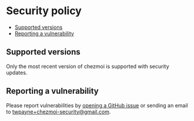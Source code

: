 # Security policy

<!--- toc --->
* [Supported versions](#supported-versions)
* [Reporting a vulnerability](#reporting-a-vulnerability)

## Supported versions

Only the most recent version of chezmoi is supported with security updates.

## Reporting a vulnerability

Please report vulnerabilities by [opening a GitHub
issue](https://github.com/twpayne/chezmoi/issues/new/choose) or sending an email
to twpayne+chezmoi-security@gmail.com.
